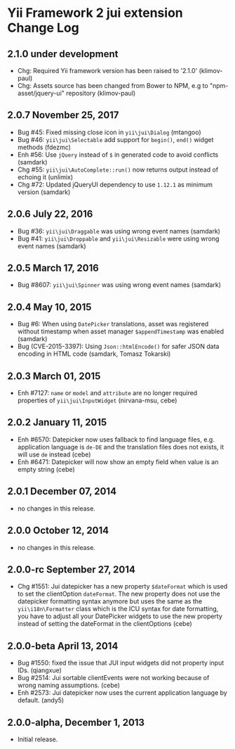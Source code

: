 Yii Framework 2 jui extension Change Log
========================================

2.1.0 under development
-----------------------

- Chg: Required Yii framework version has been raised to '2.1.0' (klimov-paul)
- Chg: Assets source has been changed from Bower to NPM, e.g to "npm-asset/jquery-ui" repository (klimov-paul)


2.0.7 November 25, 2017
-----------------------

- Bug #45: Fixed missing close icon in `yii\jui\Dialog` (mtangoo)
- Bug #46: `yii\jui\Selectable` add support for `begin()`, `end()` widget methods (fdezmc)
- Enh #56: Use `jQuery` instead of `$` in generated code to avoid conflicts (samdark)
- Chg #55: `yii\jui\AutoComplete::run()` now returns output instead of echoing it (unlimix)
- Chg #72: Updated jQueryUI dependency to use `1.12.1` as minimum version (samdark)


2.0.6 July 22, 2016
-----------------------

- Bug #36: `yii\jui\Draggable` was using wrong event names (samdark)
- Bug #41: `yii\jui\Droppable` and `yii\jui\Resizable` were using wrong event names (samdark)


2.0.5 March 17, 2016
--------------------

- Bug #8607: `yii\jui\Spinner` was using wrong event names (samdark)


2.0.4 May 10, 2015
------------------

- Bug #6: When using `DatePicker` translations, asset was registered without timestamp when asset manager `$appendTimestamp` was enabled (samdark)
- Bug (CVE-2015-3397): Using `Json::htmlEncode()` for safer JSON data encoding in HTML code (samdark, Tomasz Tokarski)


2.0.3 March 01, 2015
--------------------

- Enh #7127: `name` or `model` and `attribute` are no longer required properties of `yii\jui\InputWidget` (nirvana-msu, cebe)


2.0.2 January 11, 2015
----------------------

- Enh #6570: Datepicker now uses fallback to find language files, e.g. application language is `de-DE` and the translation files does not exists, it will use `de` instead (cebe)
- Enh #6471: Datepicker will now show an empty field when value is an empty string (cebe)


2.0.1 December 07, 2014
-----------------------

- no changes in this release.


2.0.0 October 12, 2014
----------------------

- no changes in this release.


2.0.0-rc September 27, 2014
---------------------------

- Chg #1551: Jui datepicker has a new property `$dateFormat` which is used to set the clientOption `dateFormat`.
   The new property does not use the datepicker formatting syntax anymore but uses the same as the `yii\i18n\Formatter`
   class which is the ICU syntax for date formatting, you have to adjust all your DatePicker widgets to use
   the new property instead of setting the dateFormat in the clientOptions (cebe)


2.0.0-beta April 13, 2014
-------------------------

- Bug #1550: fixed the issue that JUI input widgets did not property input IDs. (qiangxue)
- Bug #2514: Jui sortable clientEvents were not working because of wrong naming assumptions. (cebe)
- Enh #2573: Jui datepicker now uses the current application language by default. (andy5)

2.0.0-alpha, December 1, 2013
-----------------------------

- Initial release.
